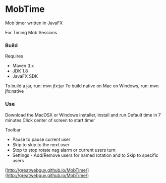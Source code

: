# MobTime
Mob timer written in JavaFX

For Timing Mob Sessions

### Build
Requires
* Maven 3.x
* JDK 1.8
* JavaFX SDK

To build a jar, run: mvn jfx:jar
To build native on Mac on Windows, run: mvn jfx:native

### Use
Download the MacOSX or Windows installer, install and run
Default time in 7 minutes
Click center of screen to start timer

Toolbar
 * Pause to pause current user
 * Skip to skip to the next user
 * Stop to stop rotate nag alarm or current users turn
 * Settings - Add/Remove users for named rotation and to Skip to specific users 

[http://greatwebguy.github.io/MobTime/](http://greatwebguy.github.io/MobTime/)